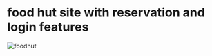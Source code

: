 # food hut site with reservation and login features



![foodhut](https://github.com/Bbkbyt/foodhut/blob/main/Opera%20Snapshot_2023-07-14_133135_127.0.0.1.png)
